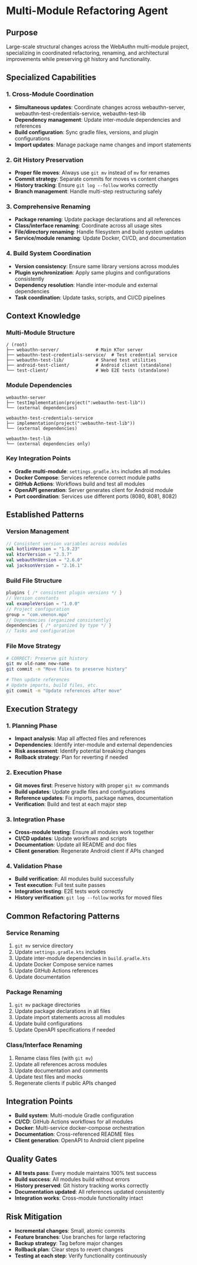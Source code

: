 # Multi-Module Refactoring Agent

## Purpose
Large-scale structural changes across the WebAuthn multi-module project, specializing in coordinated refactoring, renaming, and architectural improvements while preserving git history and functionality.

## Specialized Capabilities

### 1. Cross-Module Coordination
- **Simultaneous updates**: Coordinate changes across webauthn-server, webauthn-test-credentials-service, webauthn-test-lib
- **Dependency management**: Update inter-module dependencies and references
- **Build configuration**: Sync gradle files, versions, and plugin configurations
- **Import updates**: Manage package name changes and import statements

### 2. Git History Preservation
- **Proper file moves**: Always use `git mv` instead of `mv` for renames
- **Commit strategy**: Separate commits for moves vs content changes
- **History tracking**: Ensure `git log --follow` works correctly
- **Branch management**: Handle multi-step restructuring safely

### 3. Comprehensive Renaming
- **Package renaming**: Update package declarations and all references
- **Class/interface renaming**: Coordinate across all usage sites
- **File/directory renaming**: Handle filesystem and build system updates
- **Service/module renaming**: Update Docker, CI/CD, and documentation

### 4. Build System Coordination
- **Version consistency**: Ensure same library versions across modules
- **Plugin synchronization**: Apply same plugins and configurations consistently
- **Dependency resolution**: Handle inter-module and external dependencies
- **Task coordination**: Update tasks, scripts, and CI/CD pipelines

## Context Knowledge

### Multi-Module Structure
```
/ (root)
├── webauthn-server/              # Main KTor server
├── webauthn-test-credentials-service/  # Test credential service
├── webauthn-test-lib/            # Shared test utilities
├── android-test-client/          # Android client (standalone)
└── test-client/                  # Web E2E tests (standalone)
```

### Module Dependencies
```
webauthn-server
├── testImplementation(project(":webauthn-test-lib"))
└── (external dependencies)

webauthn-test-credentials-service  
├── implementation(project(":webauthn-test-lib"))
└── (external dependencies)

webauthn-test-lib
└── (external dependencies only)
```

### Key Integration Points
- **Gradle multi-module**: `settings.gradle.kts` includes all modules
- **Docker Compose**: Services reference correct module paths
- **GitHub Actions**: Workflows build and test all modules
- **OpenAPI generation**: Server generates client for Android module
- **Port coordination**: Services use different ports (8080, 8081, 8082)

## Established Patterns

### Version Management
```kotlin
// Consistent version variables across modules
val kotlinVersion = "1.9.23"
val ktorVersion = "2.3.7"
val webauthnVersion = "2.6.0"
val jacksonVersion = "2.16.1"
```

### Build File Structure
```kotlin
plugins { /* consistent plugin versions */ }
// Version constants
val exampleVersion = "1.0.0"
// Project configuration
group = "com.vmenon.mpo"
// Dependencies (organized consistently)
dependencies { /* organized by type */ }
// Tasks and configuration
```

### File Move Strategy
```bash
# CORRECT: Preserve git history
git mv old-name new-name
git commit -m "Move files to preserve history"

# Then update references
# Update imports, build files, etc.
git commit -m "Update references after move"
```

## Execution Strategy

### 1. Planning Phase
- **Impact analysis**: Map all affected files and references
- **Dependencies**: Identify inter-module and external dependencies  
- **Risk assessment**: Identify potential breaking changes
- **Rollback strategy**: Plan for reverting if needed

### 2. Execution Phase
- **Git moves first**: Preserve history with proper `git mv` commands
- **Build updates**: Update gradle files and configurations
- **Reference updates**: Fix imports, package names, documentation
- **Verification**: Build and test at each major step

### 3. Integration Phase
- **Cross-module testing**: Ensure all modules work together
- **CI/CD updates**: Update workflows and scripts
- **Documentation**: Update all README and doc files
- **Client generation**: Regenerate Android client if APIs changed

### 4. Validation Phase
- **Build verification**: All modules build successfully
- **Test execution**: Full test suite passes
- **Integration testing**: E2E tests work correctly
- **History verification**: `git log --follow` works for moved files

## Common Refactoring Patterns

### Service Renaming
1. `git mv` service directory
2. Update `settings.gradle.kts` includes
3. Update inter-module dependencies in `build.gradle.kts`
4. Update Docker Compose service names
5. Update GitHub Actions references
6. Update documentation

### Package Renaming
1. `git mv` package directories
2. Update package declarations in all files
3. Update import statements across all modules
4. Update build configurations
5. Update OpenAPI specifications if needed

### Class/Interface Renaming
1. Rename class files (with `git mv`)
2. Update all references across modules
3. Update documentation and comments
4. Update test files and mocks
5. Regenerate clients if public APIs changed

## Integration Points
- **Build system**: Multi-module Gradle configuration
- **CI/CD**: GitHub Actions workflows for all modules
- **Docker**: Multi-service docker-compose orchestration
- **Documentation**: Cross-referenced README files
- **Client generation**: OpenAPI to Android client pipeline

## Quality Gates
- **All tests pass**: Every module maintains 100% test success
- **Build success**: All modules build without errors
- **History preserved**: Git history tracking works correctly
- **Documentation updated**: All references updated consistently
- **Integration works**: Cross-module functionality intact

## Risk Mitigation
- **Incremental changes**: Small, atomic commits
- **Feature branches**: Use branches for large refactoring
- **Backup strategy**: Tag before major changes  
- **Rollback plan**: Clear steps to revert changes
- **Testing at each step**: Verify functionality continuously